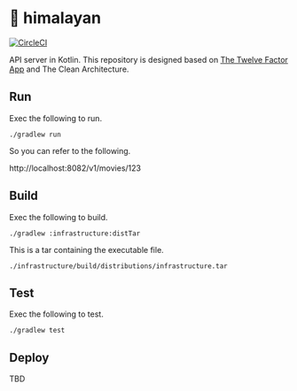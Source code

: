 # 🐥 himalayan

[![CircleCI](https://circleci.com/gh/gactocat/himalayan.svg?style=svg)](https://circleci.com/gh/gactocat/himalayan)

API server in Kotlin.
This repository is designed based on [The Twelve Factor App](https://12factor.net/) and The Clean Architecture.

## Run

Exec the following to run.

```shell
./gradlew run
```

So you can refer to the following.

http://localhost:8082/v1/movies/123

## Build

Exec the following to build.

```shell
./gradlew :infrastructure:distTar
```

This is a tar containing the executable file.

`./infrastructure/build/distributions/infrastructure.tar`

## Test

Exec the following to test.

```shell
./gradlew test
```

## Deploy

TBD
